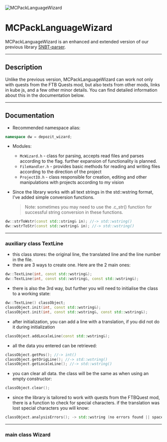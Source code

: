 ![MCPackLanguageWizard](https://avatars.githubusercontent.com/u/150254116?s=200&v=4)

# MCPackLanguageWizard #
MCPackLanguageWizard is an enhanced and extended version of our previous library [SNBT-parser](https://github.com/TWMhub/SNBT-parser "SNBT-reader GitHub Page").
***

## Description ##
Unlike the previous version, MCPackLanguageWizard can work not only with quests from the FTB Quests mod, but also texts from other mods, links in kube js, and a few other minor details. You can find detailed information about this in the documentation below.
***

## Documentation ##

- Recommended namespace alias:
```cpp
namespace dw = depozit_wizard;
```
- Modules:
  - ```McWizard.h``` - class for parsing, accepts read files and parses according to the flag. further expansion of functionality is planned.
  - ```FileHandler.h``` - provides basic methods for reading and writing files according to the direction of the project
  - ```ProjectIO.h``` - class responsible for creation, editing and other manipulations with projects according to my vision
- Since the library works with all text strings in the std::wstring format, I've added simple conversion functions.
  
  > Note: sometimes you may need to use the .c_str() function for successful string conversion in these functions.
```cpp
dw::strToWstr(const std::string& in); //-> std::wstring()
dw::wstrToStr(const std::wstring& in); //-> std::wstring()
```
---
### auxiliary class TextLine ###
- this class stores: the original line, the translated line and the line number in the file.
- there are 3 ways to create one. Here are the 2 main ones:
```cpp
dw::TextLine(int, const std::wstring&);
dw::TextLine(int, const std::wstring&, const std::wstring&);
```
- there is also the 3rd way, but further you will need to initialise the class to a working state:
```cpp
dw::TextLine() classObject;
classObject.init(int, const std::wstring&);
classObject.init(int, const std::wstring&, const std::wstring&);
```
- after initialization, you can add a line with a translation, if you did not do it during initialization
```cpp
classObject.addLocaleLine(const std::wstring&);
```
- all the data you entered can be retrieved:
```cpp
classObject.getPos(); //-> int()
classObject.getOrigLine(); //-> std::wstring()
classObject.getLocaleLine(); //-> std::wstring()
```
- you can clear all data. the class will be the same as when using an empty constructor:
```cpp
classObject.clear();
```
- since the library is tailored to work with quests from the FTBQuest mod, there is a function to check for special characters. if the translation was lost special characters you will know:
```cpp
classObject.analysisErrors(); -> std::wstring (no errors found || space-delimited enumeration of lost special characters)
```
---
### main class Wizard ###
